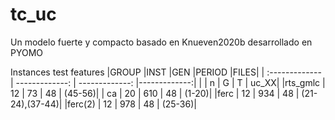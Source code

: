 # tc_uc
Un modelo fuerte y compacto basado en Knueven2020b
desarrollado en PYOMO


Instances test features 
|GROUP     |INST  |GEN |PERIOD |FILES|
| :------------- | -------------: | -------------: |-------------:|
|          | n    |  G  |  T   | uc_XX|
|rts_gmlc  | 12   |  73   | 48  | (45-56)|
| ca       |  20  |  610  |  48  | (1-20)|
|ferc      | 12  |  934  |  48  | (21-24),(37-44)|
|ferc(2)  |  12  |  978  |  48  | (25-36)|
